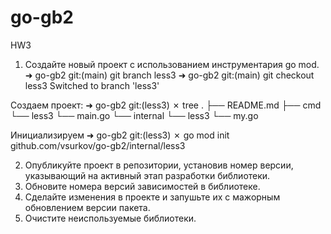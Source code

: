 # go-gb2


HW3
1. Создайте новый проект с использованием инструментария go mod.
   ➜  go-gb2 git:(main) git branch less3
   ➜  go-gb2 git:(main) git checkout less3
   Switched to branch 'less3'

Создаем проект:
➜  go-gb2 git:(less3) ✗ tree
.
├── README.md
├── cmd
      └── less3
           └── main.go
└── internal
   └── less3
      └── my.go

Инициализируем
➜  go-gb2 git:(less3) ✗ go mod init github.com/vsurkov/go-gb2/internal/less3


2. Опубликуйте проект в репозитории, установив номер версии, указывающий на активный этап
   разработки библиотеки.
3. Обновите номера версий зависимостей в библиотеке.
4. Сделайте изменения в проекте и запушьте их с мажорным обновлением версии пакета.
5. Очистите неиспользуемые библиотеки.
